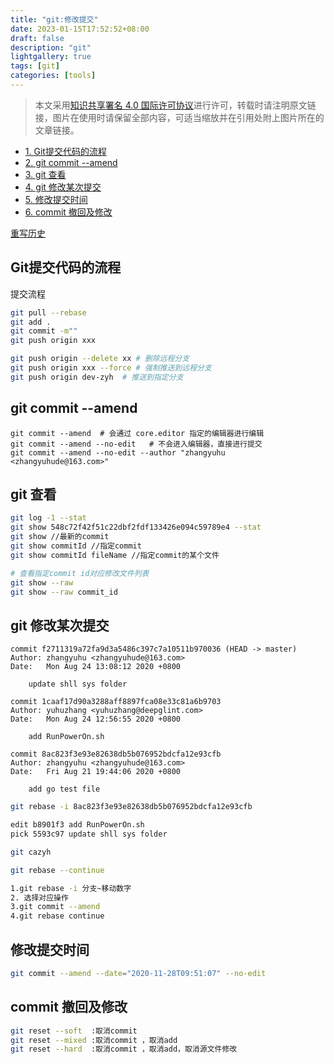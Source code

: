 ```yaml
---
title: "git:修改提交"
date: 2023-01-15T17:52:52+08:00
draft: false
description: "git"
lightgallery: true
tags: [git]
categories: [tools]
---
```


> 本文采用[知识共享署名 4.0 国际许可协议](http://creativecommons.org/licenses/by/4.0/)进行许可，转载时请注明原文链接，图片在使用时请保留全部内容，可适当缩放并在引用处附上图片所在的文章链接。

<!-- TOC -->

- [1. Git提交代码的流程](#1-git%E6%8F%90%E4%BA%A4%E4%BB%A3%E7%A0%81%E7%9A%84%E6%B5%81%E7%A8%8B)
- [2. git commit --amend](#2-git-commit---amend)
- [3. git 查看](#3-git-%E6%9F%A5%E7%9C%8B)
- [4. git 修改某次提交](#4-git-%E4%BF%AE%E6%94%B9%E6%9F%90%E6%AC%A1%E6%8F%90%E4%BA%A4)
- [5. 修改提交时间](#5-%E4%BF%AE%E6%94%B9%E6%8F%90%E4%BA%A4%E6%97%B6%E9%97%B4)
- [6. commit 撤回及修改](#6-commit-%E6%92%A4%E5%9B%9E%E5%8F%8A%E4%BF%AE%E6%94%B9)

<!-- /TOC -->

[重写历史](https://git-scm.com/book/zh/v2/Git-%E5%B7%A5%E5%85%B7-%E9%87%8D%E5%86%99%E5%8E%86%E5%8F%B2)

## Git提交代码的流程
提交流程
``` bash
git pull --rebase
git add .
git commit -m""
git push origin xxx
```

```bash
git push origin --delete xx # 删除远程分支
git push origin xxx --force # 强制推送到远程分支
git push origin dev-zyh  # 推送到指定分支
```
## git commit --amend
```
git commit --amend  # 会通过 core.editor 指定的编辑器进行编辑
git commit --amend --no-edit   # 不会进入编辑器，直接进行提交
git commit --amend --no-edit --author "zhangyuhu <zhangyuhude@163.com>"
```

## git 查看
```bash
git log -1 --stat
git show 548c72f42f51c22dbf2fdf133426e094c59789e4 --stat
git show //最新的commit
git show commitId //指定commit
git show commitId fileName //指定commit的某个文件

# 查看指定commit id对应修改文件列表
git show --raw
git show --raw commit_id
```

## git 修改某次提交

```
commit f2711319a72fa9d3a5486c397c7a10511b970036 (HEAD -> master)
Author: zhangyuhu <zhangyuhude@163.com>
Date:   Mon Aug 24 13:08:12 2020 +0800

    update shll sys folder

commit 1caaf17d90a3288aff8897fca08e33c81a6b9703
Author: yuhuzhang <yuhuzhang@deepglint.com>
Date:   Mon Aug 24 12:56:55 2020 +0800

    add RunPowerOn.sh

commit 8ac823f3e93e82638db5b076952bdcfa12e93cfb
Author: zhangyuhu <zhangyuhude@163.com>
Date:   Fri Aug 21 19:44:06 2020 +0800

    add go test file
```
```bash
git rebase -i 8ac823f3e93e82638db5b076952bdcfa12e93cfb

edit b8901f3 add RunPowerOn.sh
pick 5593c97 update shll sys folder

git cazyh

git rebase --continue
```

```bash
1.git rebase -i 分支~移动数字
2. 选择对应操作
3.git commit --amend
4.git rebase continue
```

## 修改提交时间

```bash
git commit --amend --date="2020-11-28T09:51:07" --no-edit
```

## commit 撤回及修改

```bash
git reset --soft  :取消commit
git reset --mixed :取消commit ，取消add
git reset --hard  :取消commit ，取消add，取消源文件修改
```




